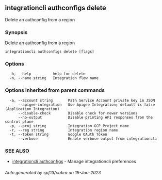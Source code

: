 ## integrationcli authconfigs delete

Delete an authconfig from a region

### Synopsis

Delete an authconfig from a region

```
integrationcli authconfigs delete [flags]
```

### Options

```
  -h, --help          help for delete
  -n, --name string   Integration flow name
```

### Options inherited from parent commands

```
  -a, --account string       Path Service Account private key in JSON
      --apigee-integration   Use Apigee Integration; default is false (Application Integration)
      --disable-check        Disable check for newer versions
      --no-output            Disable printing API responses from the control plane
  -p, --proj string          Integration GCP Project name
  -r, --reg string           Integration region name
  -t, --token string         Google OAuth Token
      --verbose              Enable verbose output from integrationcli
```

### SEE ALSO

* [integrationcli authconfigs](integrationcli_authconfigs.md)	 - Manage integrationcli preferences

###### Auto generated by spf13/cobra on 18-Jan-2023
